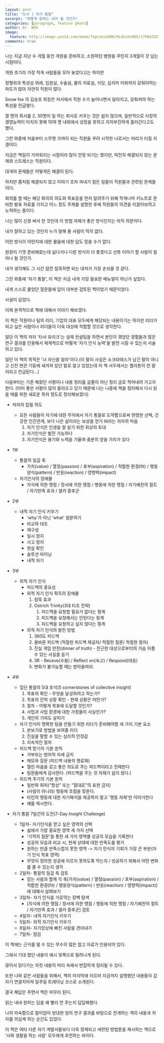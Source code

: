 ```yaml
---
layout: post
title: "도서 | 자기 통찰"
excerpt: "어떻게 원하는 내가 될 것인가"
categories: [paragraph, feature photo]
author: Dr. WOO
image:
  feature: http://image.yes24.com/momo/TopCate1800/MidCate005/179942557.jpg
comments: true
---
```


나는 지금 지난 수 개월 동안 개원을 준비하고, 소원하던 병원을 꾸린지 3개월이 갓 넘는 시점이다.   

개원 초기라 가장 적게 사람들을 모아 놓았다고는 하지만    

정형외과 특성상 외래, 입원실, 수술실, 물리 치료실, 식당, 심지어 미화까지 갖춰야하는 파트가 많아 자연히 직원이 많다.   

Snow fox 의 김승호 회장은 저서에서 직원 수가 늘어나면서 달라지고, 갖춰져야 하는 특성을 언급했다.   

열 명의 회사를 2, 30명이 일 하는 회사로 키우는 것은 쉽지 않으며, 일반적으로 사장의 경영능력이 미치지 못해 10여 명 내외에서 성장을 못하고 지지부진하게 흘러간다고도 했다.   

그런 와중에 처음부터 스무명 가까이 되는 직원을 꾸려 시작한 나로서는 머리가 터질 지경이다.   

지금은 백일이 가까워지는 시점이라 많이 안정 되기는 했지만, 여전히 해결되지 않는 문제와 스트레스는 직원이다.   

대개의 문제들은 어떻게든 해결이 된다.    

하지만 좀처럼 해결되지 않고 이야기 조차 꺼내기 힘든 일들이 직원들과 관련된 문제들이다.    

회의를 할 때는 해당 회의의 의도와 목표등을 먼저 알려주기 위해 작게나마 키노트로 준비한 발표 자료를 가지고 어느 정도 주제를 설명한 후에 직원들의 의견을 이끌어보려고 노력하는 중이다.   

나는 많이 신경 써서 한 것인데 이 방법 자체가 좋은 방식인지는 아직 의문이다.   

내가 잘하고 있는 것인지 누가 말해 줄 사람이 딱히 없다.   

이런 방식이 어떤지에 대한 물음에 대한 답도 믿을 수가 없다.    

원장이 기껏 준비해왔는데 싫다거나 다른 방식이 더 좋겠다고 선뜻 이야기 할 사람이 얼마나 될 것인가.   

내가 생각해도 그 시간 잠깐 침묵하면 되는 대처가 가장 손쉬울 것 같다.   

그런 와중에 '자기 통찰', 이 책은 지금 내게 가장 필요한 메뉴얼이 아닌가 싶었다.   

내게 스스로 물었던 질문들에 답이 대부분 검토된 책이었기 때문이었다.   



사설이 길었다.   

이제 본격적으로 책에 대해서 이야기 해보겠다.    

이 책은 직원이나 팀의 리더, 기업의 대표 모두에게 해당되는 내용이기는 하지만 리더가 되고 싶은 사람이나 리더들이 더욱 대상에 적합할 것으로 생각한다.   

일단 이 책의 저자 '타샤 유리크'는 실제 컨설팅을 하면서 본인이 겪었던 경험들과 많은 연구 결과를 인용해서 체계적으로 어떻게 '자기 인식 능력'을 발전 시킬 수 있는지 서술하고 있다.   

일단 이 책의 목적은 '너 자신을 알라'이다.(이 말이 사실은 소크라테스가 남긴 말이 아니고 신전 현관 기둥에 새겨져 있던 말로 알고 있었는데 이 책 서두에서는 플라톤이 한 말이라고 언급된다...)   

다음부터는 기존 해왔던 서평이나 내용 정리를 글줄이 아닌 정리 글로 적어내려 가고자 한다. (이미 좋은 서평이 많이 올라오고 있기 때문에 나는 나중에 책을 정리해서 다시 읽을 때를 위한 새로운 목차 정도로 정리해보겠다)   

* 저자의 집필 의도    
    * 모든 사람들이 자기에 대한 무지에서 자기 통찰로 도약함으로써 현명한 선택, 건강한 인간관계, 보다 나은 삶이라는 보상을 얻기 바라는 저자의 마음   
        1. 자기 인식은 인생을 잘 살기 위한 최상의 토대   
        2. 자기인식은 발전 가능하다   
        3. 자기인식은 용기와 노력을 기율여 충분히 얻을 가치가 있다   
* 1부   
    * 통찰의 일곱 축   
        * 가치(value) / 열정(passion) / 포부(aspiration) / 적합한 환경(fit) / 행동양식(pattern) / 반응(reaction) / 영향력(impact)  
    * 자기인식의 장애물   
        * 지식에 의한 맹점 / 정서에 의한 맹점 / 행동에 의한 맹점 / 자기예찬의 컬트 / 자기만족 효과 / 셀카 증후군   
* 2부   
    * 내적 자기 인식 키우기   
        * 'why'가 아닌 'what' 질문하기   
        * 비교와 대조   
        * 재구성    
        * 일시 정지   
        * 사고 정지   
        * 현실 확인   
        * 솔루션 마이닝   
        * 내적 자기  
* 3부   
    * 외적 자기 인식   
        * 피드백의 중요성   
        * 외적 자기 인식 획득의 장애물   
            1. 침묵 효과   
            2. Ostrich Trinity(3대 타조 전략)    
                1. 피드백을 요청할 필요가 없다는 핑계   
                2. 피드백을 요청해서는 안된다는 핑계   
                3. 피드백을 요청하고 싶지 않다는 핑계   
        * 외적 자기 인식의 발전 방법   
            1. 360도 피드백   
            2. 올바른 피드백 (적절한 피드백 제공자/ 적절한 질문/ 적절한 절차)   
            3. 진실 게임 만찬(dinner of truth) - 친근한 대상으로부터의 가슴 아플 수 있는 사실을 듣기   
            4. 3R - Receve(수용) / Reflect on(숙고) / Respond(대응)   
            5. 변화가 불가능할 때는 받아들여라.   
* 4부   
    * 집단 통찰의 5대 초석(5 cornerstones of collective insight)   
        1. 목표의 확인 - 무엇을 달성하려고 하는가?   
        2. 목표의 진척 상황 확인 - 현재 상황은 어떤가?   
        3. 절차 - 어떻게 목표에 도달할 것인가?   
        4. 사업과 사업 환경에 대한 가정들이 사실인가?   
        5. 개인의 기여도 살피기   
    * 자기 인식이 명확한 팀을 만들기 위한 리더가 준비해야할 세 가지 기본 요소   
        1. 본보기로 방법을 보여줄 리더   
        2. 진실을 말할 수 있는 심리적 안정감   
        3. 지속적인 절차   
    * 피드백 받기의 기본 원칙   
        * 거부또는 방어적 자세 금지   
        * 메모와 질문 (피드백 내용의 명료화)   
        * 열린 마음을 갖고 좋은 의도로 주는 피드백이라고 전제한다   
        * 팀원들에게 감사한다. (피드백을 주는 것 자체가 쉽지 않다.)   
    * 피드백 주기의 기본 원칙   
        * 일반화 회피("항상" 또는 "절대로"의 표현 금지)   
        * (사람이 아니라) 행동에 초점을 맞춘다.   
        * 타인의 행동에 대한 자기해석을 제공하지 말고 '행동 자체'만 이야기한다   
        * 예를 제시한다.   

* 자기 통찰 7일간의 도전(7-Day Insight Challenge)   
    * 1일차- 자기인식을 얻고 싶은 영역의 선택   
        * 삶에서 가장 중요한 영역 세 가지 선택   
        * '기적의 질문'을 통한 세 가지 영역별 성공의 모습을 기록한다   
        * 성공의 모습과 비교 시, 현재 상태에 대한 만족도를 평가   
        * 원하는 만큼 만족스럽지 못한 영역 -> 자기 인식의 기회가 가장 큰 부분(자기 인식 목표 영역)   
        * 무엇이 정의한 성공에 이르지 못하도록 막는지 / 성공하기 위해서 어떤 변화를 줄 수 있는지 생각   
    * 2일차- 통찰의 일곱 축 검토   
        * 믿는 사람과 함께 각 축[가치(value) / 열정(passion) / 포부(aspiration) / 적합한 환경(fit) / 행동양식(pattern) / 반응(reaction) / 영향력(impact)]에 대해서 살펴보기   
    * 3일차- 자기 인식을 가로막는 장벽 탐색   
        * [지식에 의한 맹점 / 정서에 의한 맹점 / 행동에 의한 맹점 / 자기예찬의 컬트 / 자기만족 효과 / 셀카 증후군] 검토   
    * 4일차- 내적 자기인식 키우기   
    * 5일차- 외적 자기인식 키우기   
    * 6일차- 자기망상에 빠진 사람을 견뎌내기   
    * 7일차- 점검   

이 책에는 근거를 댈 수 있는 무수히 많은 참고 자료가 인용되어 있다.   

그래서 기대 했던 내용이 예시 뒷쪽으로 밀려나게 된다.   

끊어서 읽다가는 자칫 내용이 머리 속에서 번잡하게 정리될 수 있다.   

또한 나와 같은 사람들을 위해서, 책의 마지막에 이르러 지금까지 설명했던 내용들이 갑자기 연결지어져 일주일 트레이닝 코스로 소개된다.   

결국 해답은 주면서 책은 마무리 된다.   

읽는 내내 원하는 답을 왜 빨리 안 주는지 답답해했다.   

나의 미숙함으로 말미암아 방대한 양의 연구 결과를 바탕으로 전개하는 책의 내용과 저자를 의심케 하는 순간도 있었다.   

이 책은 여타 다른 자기 계발서들보다 더욱 정제되고 세련된 방법론을 제시하는 책으로 '사회 생활을 하는 사람' 모두에게 추천하는 바이다.   



